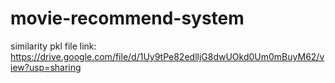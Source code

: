 # movie-recommend-system

similarity pkl file link: https://drive.google.com/file/d/1Uy9tPe82edlljG8dwUOkd0Um0mBuyM62/view?usp=sharing
